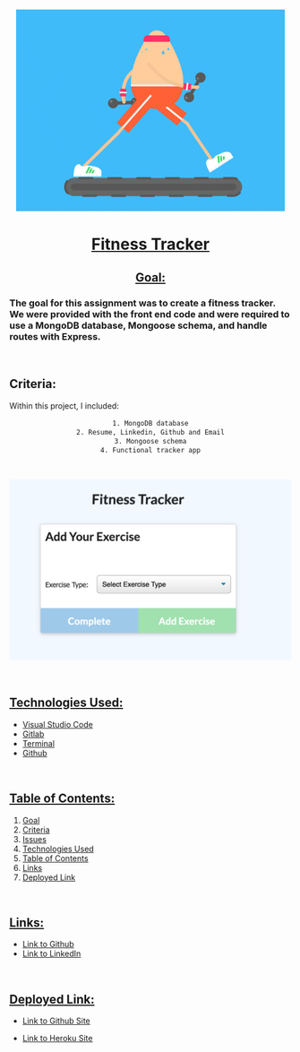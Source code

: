 <br>
<u>

<center>

![alttext](assets/giphy.gif)


# Fitness Tracker 

</u>

<u>

## Goal: 

</u>
</center>

### The goal for this assignment was to create a fitness tracker. We were provided with the front end code and were required to use a MongoDB database, Mongoose schema, and handle routes with Express.

<br>



## Criteria:

Within this project, I included:

<center>

```
1. MongoDB database
2. Resume, Linkedin, Github and Email
3. Mongoose schema
4. Functional tracker app

 ```

</center>


<br>


![img](assets/fitnesstracker.png)

<u>

<br>

## Technologies Used:

- Visual Studio Code
- Gitlab
- Terminal
- Github

<br>

## Table of Contents:
1. Goal
2. Criteria
3. Issues
4. Technologies Used
5. Table of Contents
6. Links
7. Deployed Link


<br>

## Links:

- [Link to Github](https://github.com/kellystone4/fitnessTracker)
- [Link to LinkedIn](https://www.linkedin.com/in/kelly-a-stone/)

<br>

## Deployed Link:
- [Link to Github Site](https://kellystone4.github.io/fitnessTracker/)

- [Link to Heroku Site](https://guarded-sands-28138.herokuapp.com/)